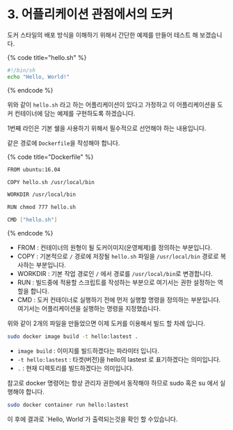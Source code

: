 # 3. 어플리케이션 관점에서의 도커

도커 스타일의 배포 방식을 이해하기 위해서 간단한 예제를 만들어 테스트 해 보겠습니다.

{% code title="hello.sh" %}
```bash
#!/bin/sh
echo "Hello, World!"
```
{% endcode %}

위와 같이 `hello.sh` 라고 하는 어플리케이션이 있다고 가정하고 이 어플리케이션을 도커 컨테이너에 담는 예제를 구현하도록 하겠습니다.

1번째 라인은 기본 쉘을 사용하기 위해서 필수적으로 선언해야 하는 내용입니다.

같은 경로에 `Dockerfile`을 작성해야 합니다.

{% code title="Dockerfile" %}
```bash
FROM ubuntu:16.04

COPY hello.sh /usr/local/bin

WORKDIR /usr/local/bin

RUN chmod 777 hello.sh

CMD ["hello.sh"]
```
{% endcode %}

* FROM : 컨테이너의 원형이 될 도커이미지\(운영체제\)를 정의하는 부분입니다.
* COPY : 기본적으로 `/` 경로에 저장될 `hello.sh` 파일을 `/usr/local/bin` 경로로 복사하는 부분입니다.
* WORKDIR : 기본 작업 경로인 `/` 에서 경로를 `/usr/local/bin`로 변경합니다.
* RUN : 빌드중에 적용할 스크립트를 작성하는 부분으로 여기서는 권한 설정하는 역할을 합니다.
* CMD : 도커 컨테이너로 실행하기 전에 먼저 실행할 명령을 정의하는 부분입니다. 여기서는 어플리케이션을 실행하는 명령을 지정했습니다.

위와 같이 2개의 파일을 만들었으면 이제 도커를 이용해서 빌드 할 차례 입니다.

```bash
sudo docker image build -t hello:lastest .
```

* `image build` : 이미지를 빌드하겠다는 파라미터 입니다.
* `-t hello:lastest` : 타겟\(버전\)을 hello의 lastest 로 표기하겠다는 의미입니다.
* `.` : 현재 디렉토리를 빌드하겠다는 의미입니다.

참고로 docker 명령어는 항상 관리자 권한에서 동작해야 하므로 sudo 혹은 su 에서 실행해야 합니다.

```bash
sudo docker container run hello:lastest
```

이 후에 결과로 \`Hello, World\`가 출력되는것을 확인 할 수있습니다.

